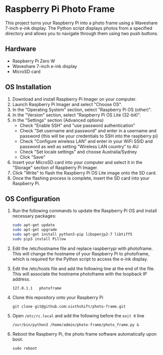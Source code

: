 # Raspberry Pi Photo Frame

This project turns your Raspberry Pi into a photo frame using a Waveshare 7-inch e-ink display. The Python script displays photos from a specified directory and allows you to navigate through them using two push buttons.

## Hardware
- Raspberry Pi Zero W
- Waveshare 7-inch e-ink display
- MicroSD card

## OS Installation
1. Download and install Raspberry Pi Imager on your computer.
2. Launch Raspberry Pi Imager and select "Choose OS".
3. In the "Operating System" section, select "Raspberry Pi OS (other)".
4. In the "Version" section, select "Raspberry Pi OS Lite (32-bit)".
5. In the "Settings" section (Advanced options)
	- Check "Enable SSH" and "use password authentication"
	- Check "Set username and password" and enter in a username and password (this will be your credentials to SSH into the raspberry pi)
	- Check "Configure wireless LAN" and enter in your WiFi SSID and password as well as setting "Wireless LAN country" to AU
	- Check "Set locale settings" and choose Austraila/Sydney
	- Click "Save"
6. Insert your MicroSD card into your computer and select it in the "Storage" section of Raspberry Pi Imager.
7. Click "Write" to flash the Raspberry Pi OS Lite image onto the SD card.
8. Once the flashing process is complete, insert the SD card into your Raspberry Pi.

## OS Configuration
1. Run the following commands to update the Raspberry Pi OS and install necessary packages:
	```bash
	sudo apt-get update
	sudo apt-get upgrade
	sudo apt-get install python3-pip libopenjp2-7 libtiff5
	sudo pip3 install Pillow
	```
2. Edit the /etc/hostname file and replace raspberrypi with photoframe. This will change the hostname of your Raspberry Pi to photoframe, which is required for the Python script to access the e-ink display.

3. Edit the /etc/hosts file and add the following line at the end of the file. This will associate the hostname photoframe with the loopback IP address.
	```
	127.0.1.1   photoframe
	```
4. Clone this repository onto your Raspberry Pi
	```
	git clone git@github.com:sixthshift/photo-frame.git
	```
5. Open `/etc/rc.local` and add the following before the `exit 0` line
	```
	/usr/bin/python3 /home/admin/photo-frame/photo_frame.py &
	```
6. Reboot the Raspberry Pi, the photo frame software automatically upon boot.
	```
	sudo reboot
	```